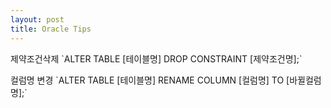 ```yaml
---
layout: post
title: Oracle Tips
---
```


제약조건삭제
\`ALTER TABLE [테이블명] DROP CONSTRAINT [제약조건명];\`


컬럼명 변경
\`ALTER TABLE [테이블명] RENAME COLUMN [컬럼명] TO [바뀔컬럼명];\`
